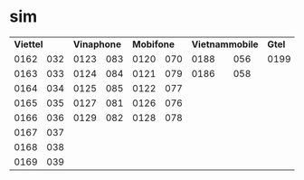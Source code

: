 # sim



<table>
  <tr>
    <td colspan="2"><b>Viettel</b></td>
    <td colspan="2"><b>Vinaphone</b></td>
    <td colspan="2"><b>Mobifone</b></td>
    <td colspan="2"><b>Vietnammobile</b></td>
    <td colspan="2"><b>Gtel</b></td>
  </tr>
  <tr>
    <td>0162</td>
    <td>032</td>
    <td>0123</td>
    <td>083</td>
    <td>0120</td>
    <td>070</td>
    <td>0188</td>
    <td>056</td>
    <td>0199 </td>
    <td>059</td>
  </tr>
  <tr>
    <td>0163</td>
    <td>033</td>
    <td>0124</td>
    <td>084</td>
    <td>0121</td>
    <td>079</td>
    <td>0186</td>
    <td>058</td>
    <td> </td>
    <td> </td>
  </tr>
  <tr>
    <td>0164</td>
    <td>034</td>
    <td>0125</td>
    <td>085</td>
    <td>0122</td>
    <td>077</td>
    <td> </td>
    <td> </td>
    <td> </td>
    <td> </td>
  </tr>
  <tr>
    <td>0165</td>
    <td>035</td>
    <td>0127</td>
    <td>081</td>
    <td>0126</td>
    <td>076</td>
    <td> </td>
    <td> </td>
    <td> </td>
    <td> </td>
  </tr>
  <tr>
    <td>0166</td>
    <td>036</td>
    <td>0129 </td>
    <td>082</td>
    <td>0128</td>
    <td>078</td>
    <td> </td>
    <td> </td>
    <td> </td>
    <td> </td>
  </tr>
  <tr>
    <td>0167</td>
    <td>037</td>
    <td></td>
    <td></td>
    <td></td>
    <td></td>
    <td> </td>
    <td> </td>
    <td> </td>
    <td> </td>
  </tr>
  <tr>
    <td>0168</td>
    <td>038</td>
    <td></td>
    <td></td>
    <td></td>
    <td></td>
    <td> </td>
    <td> </td>
    <td> </td>
    <td> </td>
  </tr>
  <tr>
    <td>0169</td>
    <td>039</td>
    <td></td>
    <td></td>
    <td></td>
    <td></td>
    <td></td>
    <td> </td>
    <td> </td>
    <td> </td>
  </tr>
</table>
